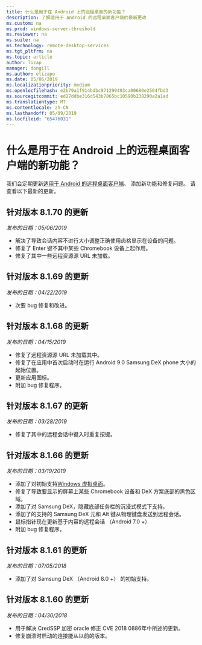 ```yaml
---
title: 什么是用于在 Android 上的远程桌面的新功能？
description: 了解适用于 Android 的远程桌面客户端的最新更改
ms.custom: na
ms.prod: windows-server-threshold
ms.reviewer: na
ms.suite: na
ms.technology: remote-desktop-services
ms.tgt_pltfrm: na
ms.topic: article
author: lizap
manager: dongill
ms.author: elizapo
ms.date: 05/06/2019
ms.localizationpriority: medium
ms.openlocfilehash: e2b79a1f914bdbc971299493ca00680e2504fbd3
ms.sourcegitcommit: ed27ddbe316d543b7865bc10590b238290a2a1ad
ms.translationtype: MT
ms.contentlocale: zh-CN
ms.lasthandoff: 05/09/2019
ms.locfileid: "65476031"
---
```

# <a name="whats-new-for-the-remote-desktop-client-on-android"></a>什么是用于在 Android 上的远程桌面客户端的新功能？

我们会定期更新[适用于 Android 的远程桌面客户端](remote-desktop-android.md)、 添加新功能和修复问题。 请查看以下最新的更新。

## <a name="updates-for-version-8170"></a>针对版本 8.1.70 的更新

*发布的日期：05/06/2019*

- 解决了导致会话内容不进行大小调整正确使用齿格显示在设备的问题。
- 修复了 Enter 键不其中某些 Chromebook 设备上起作用。
- 修复了其中一些远程资源源 URL 未加载。

## <a name="updates-for-version-8169"></a>针对版本 8.1.69 的更新

*发布的日期：04/22/2019*

- 次要 bug 修复和改进。

## <a name="updates-for-version-8168"></a>针对版本 8.1.68 的更新

*发布的日期：04/15/2019*

- 修复了远程资源源 URL 未加载其中。
- 修复了在应用中首次启动时在运行 Android 9.0 Samsung DeX phone 大小的起始位置。
- 更新应用图标。
- 附加 bug 修复程序。

## <a name="updates-for-version-8167"></a>针对版本 8.1.67 的更新

*发布的日期：03/28/2019*

- 修复了其中的远程会话中键入时重复按键。

## <a name="updates-for-version-8166"></a>针对版本 8.1.66 的更新

*发布的日期：03/19/2019*

- 添加了对初始支持[Windows 虚拟桌面](https://aka.ms/wvd)。
- 修复了导致要显示的屏幕上某些 Chromebook 设备和 DeX 方案底部的黑色区域。
- 添加了对 Samsung DeX，隐藏底部任务栏的沉浸式模式下支持。
- 添加了的支持的 Samsung DeX 元和 Alt 键从物理键盘发送到远程会话。
- 鼠标指针现在更新基于内容的远程会话 （Android 7.0 +）
- 附加 bug 修复程序。

## <a name="updates-for-version-8161"></a>针对版本 8.1.61 的更新

*发布的日期：07/05/2018*

- 添加了对 Samsung DeX （Android 8.0 +） 的初始支持。

## <a name="updates-for-version-8160"></a>针对版本 8.1.60 的更新

*发布的日期：04/30/2018*

- 用于解决 CredSSP 加密 oracle 修正 CVE 2018 0886年中所述的更新。
- 修复崩溃时启动的连接能从以前的版本。
